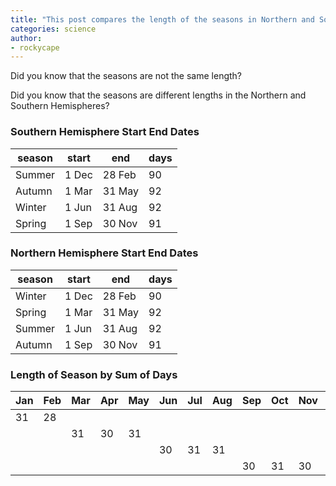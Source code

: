 ```yaml
---
title: "This post compares the length of the seasons in Northern and Southern Hemispheres"
categories: science
author:
- rockycape
---
```


Did you know that the seasons are not the same length?

Did you know that the seasons are different lengths in the Northern and Southern Hemispheres? 

### Southern Hemisphere Start End Dates

| season | start | end    | days |
|--------|-------|--------|------|
| Summer | 1 Dec | 28 Feb |  90  |
| Autumn | 1 Mar | 31 May |  92  |
| Winter | 1 Jun | 31 Aug |  92  |
| Spring | 1 Sep | 30 Nov |  91  |


### Northern Hemisphere Start End Dates

| season | start | end    | days |
|--------|-------|--------|------|
| Winter | 1 Dec | 28 Feb |  90  |
| Spring | 1 Mar | 31 May |  92  |
| Summer | 1 Jun | 31 Aug |  92  |
| Autumn | 1 Sep | 30 Nov |  91  |

### Length of Season by Sum of Days

| Jan | Feb | Mar | Apr | May | Jun | Jul | Aug | Sep | Oct | Nov | Dec | Sum |
|-----|-----|-----|-----|-----|-----|-----|-----|-----|-----|-----|-----|-----|
| 31  | 28  |     |     |     |     |     |     |     |     |     | 31  | 90  |
|     |     | 31  | 30  | 31  |     |     |     |     |     |     |     | 92  |
|     |     |     |     |     | 30  | 31  | 31  |     |     |     |     | 92  |
|     |     |     |     |     |     |     |     | 30  | 31  | 30  |     | 91  |


